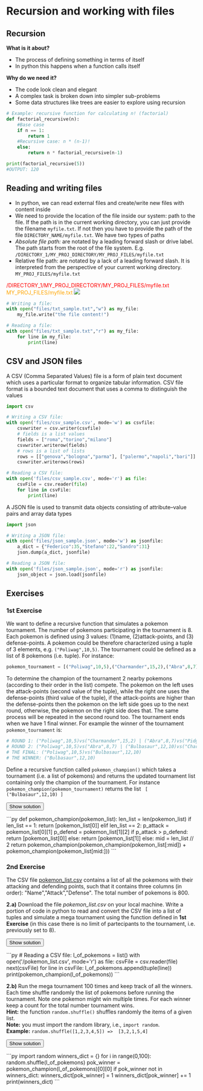 # Recursion and working with files

## Recursion

**What is it about?**  

* The process of defining something in terms of itself
* In python this happens when a function calls itself

**Why do we need it?**  

* The code look clean and elegant  
* A complex task is broken down into simpler sub-problems  
* Some data structures like trees are easier to explore using recursion

```py
# Example: recursive function for calculating n! (factorial)
def factorial_recursive(n):
    #Base case
    if n == 1:
        return 1
    #Recursive case: n * (n-1)!
    else:
        return n * factorial_recursive(n-1)

print(factorial_recursive(5))
#OUTPUT: 120
```


## Reading and writing files

* In python, we can read external files and create/write new files with content inside
* We need to provide the location of the file inside our system: path to the file. If the path is in the current working directory, you can just provide the filename <code class="py">myfile.txt</code>. If not then you have to provide the path of the file <code class="py">DIRECTORY_NAME/myfile.txt</code>. We have two types of paths
* *Absolute file path:* are notated by a leading forward slash or drive label. The path starts from the root of the file system. E.g. <code class="py">/DIRECTORY_1/MY_PROJ_DIRECTORY/MY_PROJ_FILES/myfile.txt</code>
* Relative file path:</u> are notated by a lack of a leading forward slash. It is interpreted from the perspective of your current working directory. <code class="py">MY_PROJ_FILES/myfile.txt</code>

<span style="color:red">/DIRECTORY_1/MY_PROJ_DIRECTORY/MY_PROJ_FILES/myfile.txt</span>  
<span style="color:orange">MY_PROJ_FILES/myfile.txt</span>
<img src="../img/paths.png">

```py
# Writing a file:
with open("files/txt_sample.txt","w") as my_file:
    my_file.write("the file content!")

# Reading a file:
with open("files/txt_sample.txt","r") as my_file:
    for line in my_file:
        print(line)
```

## CSV and JSON files

A CSV (Comma Separated Values) file is a form of plain text document which uses a particular format to organize tabular information. CSV file format is a bounded text document that uses a comma to distinguish the values

```py
import csv

# Writing a CSV file:
with open('files/csv_sample.csv', mode='w') as csvfile:
    csvwriter = csv.writer(csvfile)
    # fields is a list values
    fields = ["roma","torino","milano"]
    csvwriter.writerow(fields)
    # rows is a list of lists
    rows = [["genova","bologna","parma"], ["palermo","napoli","bari"]]
    csvwriter.writerows(rows)

# Reading a CSV file:
with open('files/csv_sample.csv', mode='r') as file:
    csvFile = csv.reader(file)
    for line in csvFile:
        print(line)
```

A JSON file is used to transmit data objects consisting of attribute–value pairs and array data types

```py
import json

# Writing a JSON file:
with open('files/json_sample.json', mode='w') as jsonfile:
    a_dict = {"Federico":35,"Stefano":22,"Sandro":31}
    json.dump(a_dict, jsonfile)

# Reading a JSON file:
with open('files/json_sample.json', mode='r') as jsonfile:
    json_object = json.load(jsonfile)
```

## Exercises

### 1st Exercise
We want to define a recursive function that simulates a pokemon tournament. The number of pokemons participating in the tournament is 8. Each pokemon is defined using 3 values: (1)name, (2)attack-points, and (3) defense-points. A pokemon could be therefore characterized using a tuple of 3 elements, e.g. <code class="py">("Poliwag",10,5)</code>. The tournament could be defined as a list of 8 pokemons (i.e. tuple). For instance:
```py
pokemon_tournament = [("Poliwag",10,5),("Charmander",15,2),("Abra",8,7),("Pidgey",4,5),("Goldeen",6,8),("Bulbasaur",12,10),("Charmeleon",18,8),("Psyduck",3,4)]
```

To determine the champion of the tournament 2 nearby pokemons (according to their order in the list) compete. The pokemon on the left uses the attack-points (second value of the tuple), while the right one uses the defense-points (third value of the tuple), if the attack-points are higher than the defense-points then the pokemon on the left side goes up to the next round, otherwise, the pokemon on the right side does that. The same process will be repeated in the second round too. The tournament ends when we have 1 final winner. For example the winner of the tournament <code class="py">pokemon_tournament</code> is:

```py
# ROUND 1: ("Poliwag",10,5)vs("Charmander",15,2) | ("Abra",8,7)vs("Pidgey",4,5) | ("Goldeen",6,8)vs("Bulbasaur",12,10) | ("Charmeleon",18,8)vs("Psyduck",3,4)
# ROUND 2: ("Poliwag",10,5)vs("Abra",8,7) | ("Bulbasaur",12,10)vs("Charmeleon",18,8)
# THE FINAL: ("Poliwag",10,5)vs("Bulbasaur",12,10)
# THE WINNER: ("Bulbasaur",12,10)
```

Define a recursive function called <code class="py">pokemon_champion()</code> which takes a tournament (i.e. a list of pokemons) and returns the updated tournament list containing only the champion of the tournament. For instance <code class="py">pokemon_champion(pokemon_tournament)</code> returns the list <code class="py"> [ ("Bulbasaur",12,10) ] </code>

<button class="toggle-solution btn btn-light" onclick="toggle_click(this,'sol_5_1')">Show solution</button>
<div class="solution-code" id="sol_5_1">
```py
def pokemon_champion(pokemon_list):
    len_list = len(pokemon_list)
    if len_list == 1:
        return [pokemon_list[0]]
    elif len_list == 2:
        p_attack = pokemon_list[0][1]
        p_defend = pokemon_list[1][2]
        if p_attack > p_defend:
            return [pokemon_list[0]]
        else:
            return [pokemon_list[1]]
    else:
        mid = len_list // 2
        return pokemon_champion(pokemon_champion(pokemon_list[:mid]) + pokemon_champion(pokemon_list[mid:]))
```
</div>

### 2nd Exercise
The CSV file [pokemon_list.csv](https://github.com/comp-think/comp-think.github.io/tree/master/laboratory/data/pokemon_list.csv) contains a list of all the pokemons with their attacking and defending points, such that it contains three columns (in order): "Name","Attack","Defense". The total number of pokemons is 800.

**2.a)** Download the file *pokemon_list.csv* on your local machine. Write a portion of code in python to read and convert the CSV file into a list of tuples and simulate a mega tournament using the function defined in **1st Exercise** (in this case there is no limit of partecipants to the tournament, i.e. previously set to 8).  

<button class="toggle-solution btn btn-light" onclick="toggle_click(this,'sol_5_2a')">Show solution</button>
<div class="solution-code" id="sol_5_2a">
```py
# Reading a CSV file:
l_of_pokemons = list()
with open('<RELATIVE-PATH>/pokemon_list.csv', mode='r') as file:
    csvFile = csv.reader(file)
    next(csvFile)
    for line in csvFile:
        l_of_pokemons.append(tuple(line))
print(pokemon_champion(l_of_pokemons))
```
</div>

**2.b)** Run the mega tournament 100 times and keep track of all the winners. Each time shuffle randomly the list of pokemons before running the tournament. Note one pokemon might win multiple times. For each winner keep a count for the total number tournament wins.  
**Hint:** the function `random.shuffle()` shuffles randomly the items of a given list.  
**Note:** you must import the random library, i.e., `import random`.  
**Example:** `random.shuffle([1,2,3,4,5]) =>  [3,2,1,5,4]`

<button class="toggle-solution btn btn-light" onclick="toggle_click(this,'sol_5_2b')">Show solution</button>
<div class="solution-code" id="sol_5_2b">
```py
import random
winners_dict = {}
for i in range(0,100):
  random.shuffle(l_of_pokemons)
  pok_winner = pokemon_champion(l_of_pokemons)[0][0]
  if pok_winner not in winners_dict:
    winners_dict[pok_winner] = 1
  winners_dict[pok_winner] += 1
print(winners_dict)
```
</div>